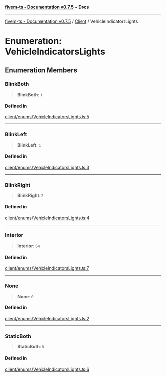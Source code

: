 [**fivem-ts - Documentation v0.7.5**](../../../README.md) • **Docs**

***

[fivem-ts - Documentation v0.7.5](../../../README.md) / [Client](../README.md) / VehicleIndicatorsLights

# Enumeration: VehicleIndicatorsLights

## Enumeration Members

### BlinkBoth

> **BlinkBoth**: `3`

#### Defined in

[client/enums/VehicleIndicatorsLights.ts:5](https://github.com/Purpose-Dev/fivem-ts/blob/main/src/client/enums/VehicleIndicatorsLights.ts#L5)

***

### BlinkLeft

> **BlinkLeft**: `1`

#### Defined in

[client/enums/VehicleIndicatorsLights.ts:3](https://github.com/Purpose-Dev/fivem-ts/blob/main/src/client/enums/VehicleIndicatorsLights.ts#L3)

***

### BlinkRight

> **BlinkRight**: `2`

#### Defined in

[client/enums/VehicleIndicatorsLights.ts:4](https://github.com/Purpose-Dev/fivem-ts/blob/main/src/client/enums/VehicleIndicatorsLights.ts#L4)

***

### Interior

> **Interior**: `64`

#### Defined in

[client/enums/VehicleIndicatorsLights.ts:7](https://github.com/Purpose-Dev/fivem-ts/blob/main/src/client/enums/VehicleIndicatorsLights.ts#L7)

***

### None

> **None**: `0`

#### Defined in

[client/enums/VehicleIndicatorsLights.ts:2](https://github.com/Purpose-Dev/fivem-ts/blob/main/src/client/enums/VehicleIndicatorsLights.ts#L2)

***

### StaticBoth

> **StaticBoth**: `8`

#### Defined in

[client/enums/VehicleIndicatorsLights.ts:6](https://github.com/Purpose-Dev/fivem-ts/blob/main/src/client/enums/VehicleIndicatorsLights.ts#L6)
